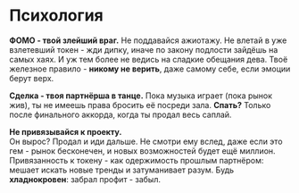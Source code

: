 # Психология  
  
**ФОМО - твой злейший враг.** Не поддавайся ажиотажу. Не влетай в уже взлетевший токен - жди дипку, иначе по закону подлости зайдёшь на самых хаях. И уж тем более не ведись на сладкие обещания дева. Твоё железное правило - **никому не верить**, даже самому себе, если эмоции берут верх.    
  
**Сделка - твоя партнёрша в танце.** Пока музыка играет (пока рынок жив), ты не имеешь права бросить её посреди зала. **Спать?** Только после финального аккорда, когда ты продал весь саплай.  
  
**Не привязывайся к проекту.**    
Он вырос? Продал и иди дальше. Не смотри ему вслед, даже если это гем - рынок бесконечен, и новых возможностей будет ещё миллион. Привязанность к токену - как одержимость прошлым партнёром: мешает искать новые тренды и затуманивает разум. Будь **хладнокровен**: забрал профит - забыл.